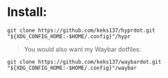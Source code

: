 # Install:
```
git clone https://github.com/keks137/hyprdot.git "${XDG_CONFIG_HOME:-$HOME/.config}"/hypr
```

> You would also want my Waybar dotfiles:
```
git clone https://github.com/keks137/waybardot.git "${XDG_CONFIG_HOME:-$HOME/.config}"/waybar
```
